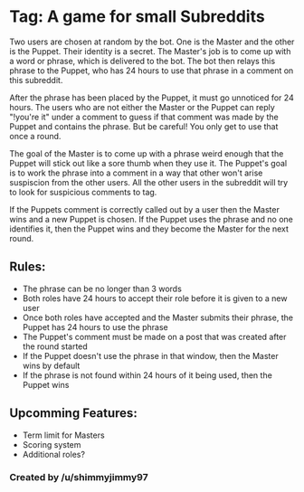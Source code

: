 # Tag: A game for small Subreddits

Two users are chosen at random by the bot. One is the Master and the other is the Puppet. Their identity is a secret. The Master's job is to come up with a word or phrase, which is delivered to the bot. The bot then relays this phrase to the Puppet, who has 24 hours to use that phrase in a comment on this subreddit.

After the phrase has been placed by the Puppet, it must go unnoticed for 24 hours. The users who are not either the Master or the Puppet can reply "!you're it" under a comment to guess if that comment was made by the Puppet and contains the phrase. But be careful! You only get to use that once a round.

The goal of the Master is to come up with a phrase weird enough that the Puppet will stick out like a sore thumb when they use it. The Puppet's goal is to work the phrase into a comment in a way that other won't arise suspiscion from the other users. All the other users in the subreddit will try to look for suspicious comments to tag.

If the Puppets comment is correctly called out by a user then the Master wins and a new Puppet is chosen. If the Puppet uses the phrase and no one identifies it, then the Puppet wins and they become the Master for the next round.

## Rules:
* The phrase can be no longer than 3 words
* Both roles have 24 hours to accept their role before it is given to a new user
* Once both roles have accepted and the Master submits their phrase, the Puppet has 24 hours to use the phrase
* The Puppet's comment must be made on a post that was created after the round started
* If the Puppet doesn't use the phrase in that window, then the Master wins by default
* If the phrase is not found within 24 hours of it being used, then the Puppet wins

## Upcomming Features:
* Term limit for Masters
* Scoring system
* Additional roles?

### Created by /u/shimmyjimmy97
